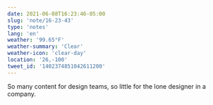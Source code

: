```yaml
---
date: 2021-06-08T16:23:46-05:00
slug: 'note/16-23-43'
type: 'notes'
lang: 'en'
weather: '99.65°F'
weather-summary: 'Clear'
weather-icon: 'clear-day'
location: '26,-100'
tweet_id: '1402374851042611200'
---
```

So many content for design teams, so little for the lone designer in a company.